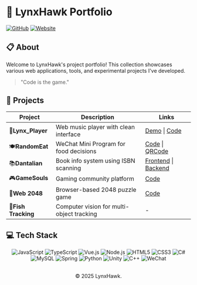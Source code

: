 # 🦅 LynxHawk Portfolio

[![GitHub](https://img.shields.io/badge/-GitHub-181717?style=for-the-badge&logo=github)](https://github.com/lynxhawk)
[![Website](https://img.shields.io/badge/-Website-FF7139?style=for-the-badge&logo=firefox-browser&logoColor=white)](https://lynxhawk.com)

## 📋 About 

Welcome to LynxHawk's project portfolio! This collection showcases various web applications, tools, and experimental projects I've developed.

> "Code is the game."

## 🚀 Projects

| Project | Description | Links |
|-------------|------------------|----------|
| 🎵**Lynx_Player** | Web music player with clean interface | [Demo](https://www.lynxhawk.com/Lynx_Player/) \| [Code](https://github.com/lynxhawk/Lynx_Player) |
| 🍽️**RandomEat** | WeChat Mini Program for food decisions | [Code](https://github.com/lynxhawk/RandomEat) \| [QRCode](https://github.com/lynxhawk/RandomEat) |
| 📚**Dantalian** | Book info system using ISBN scanning | [Frontend](https://github.com/lynxhawk/Dantalian) \| [Backend](https://github.com/lynxhawk/Dantalian-Express) |
| 🎮**GameSouls** | Gaming community platform | [Code](https://github.com/lynxhawk/GameSouls) |
| 🧩**Web 2048** | Browser-based 2048 puzzle game | [Code](https://github.com/lynxhawk/mysql-express-2048) |
| 🐠**Fish Tracking** | Computer vision for multi-object tracking | - |

## 💻 Tech Stack

<div align="center">
  <img src="https://img.shields.io/badge/-JavaScript-F7DF1E?style=flat-square&logo=javascript&logoColor=black" alt="JavaScript"/>
  <img src="https://img.shields.io/badge/-TypeScript-3178C6?style=flat-square&logo=typescript&logoColor=white" alt="TypeScript"/>
  <img src="https://img.shields.io/badge/-Vue.js-4FC08D?style=flat-square&logo=vue.js&logoColor=white" alt="Vue.js"/>
  <img src="https://img.shields.io/badge/-Node.js-339933?style=flat-square&logo=node.js&logoColor=white" alt="Node.js"/>
  <img src="https://img.shields.io/badge/-HTML5-E34F26?style=flat-square&logo=html5&logoColor=white" alt="HTML5"/>
  <img src="https://img.shields.io/badge/-CSS3-1572B6?style=flat-square&logo=css3&logoColor=white" alt="CSS3"/>
  <img src="https://img.shields.io/badge/-C%23-239120?style=flat-square&logo=c-sharp&logoColor=white" alt="C#"/>
  <img src="https://img.shields.io/badge/-MySQL-4479A1?style=flat-square&logo=mysql&logoColor=white" alt="MySQL"/>
  <img src="https://img.shields.io/badge/-Spring-6DB33F?style=flat-square&logo=spring&logoColor=white" alt="Spring"/>
  <img src="https://img.shields.io/badge/-Python-3776AB?style=flat-square&logo=python&logoColor=white" alt="Python"/>
  <img src="https://img.shields.io/badge/-Unity-000000?style=flat-square&logo=unity&logoColor=white" alt="Unity"/>
  <img src="https://img.shields.io/badge/-C++-00599C?style=flat-square&logo=c%2B%2B&logoColor=white" alt="C++"/>
  <img src="https://img.shields.io/badge/-WeChat-07C160?style=flat-square&logo=wechat&logoColor=white" alt="WeChat"/>
</div>

<br>

<div align="center">
  <p>© 2025 LynxHawk.</p>
</div>
